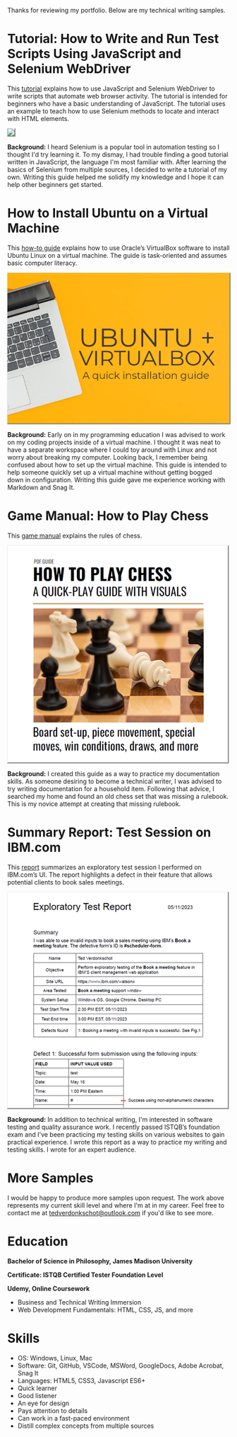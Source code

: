 Thanks for reviewing my portfolio. Below are my technical writing samples.

# Tutorial: How to Write and Run Test Scripts Using JavaScript and Selenium WebDriver

This [tutorial]() explains how to use JavaScript and Selenium WebDriver to write scripts that automate web browser activity. The tutorial is intended for beginners who have a basic understanding of JavaScript. The tutorial uses an example to teach how to use Selenium methods to locate and interact with HTML elements.

<a href="https://github.com/Ted-V/portfolio/blob/main/resources/"><img src="resources/thumbnails/selenium_js_graphic.png" style="box-shadow: 1px 1px 1px 1px grey;"/></a>

**Background:** I heard Selenium is a popular tool in automation testing so I thought I'd try learning it. To my dismay, I had trouble finding a good tutorial written in JavaScript, the language I'm most familiar with. After learning the basics of Selenium from multiple sources, I decided to write a tutorial of my own. Writing this guide helped me solidify my knowledge and I hope it can help other beginners get started. 

# How to Install Ubuntu on a Virtual Machine

This [how-to guide](https://github.com/Ted-V/portfolio/blob/main/resources/Ubuntu%20VM%20Guide/ubuntu_vm_installation_guide.md) explains how to use Oracle’s VirtualBox software to install Ubuntu Linux on a virtual machine. The guide is task-oriented and assumes basic computer literacy.

<a href="https://github.com/Ted-V/portfolio/blob/main/resources/Ubuntu%20VM%20Guide/ubuntu_vm_installation_guide.md"><img src="resources/thumbnails/ubuntu_virtualbox_graphic.png" style="box-shadow: 1px 1px 1px 1px grey;"/></a>

**Background:** Early on in my programming education I was advised to work on my coding projects inside of a virtual machine. I thought it was neat to have a separate workspace where I could toy around with Linux and not worry about breaking my computer. Looking back, I remember being confused about how to set up the virtual machine. This guide is intended to help someone quickly set up a virtual machine without getting bogged down in configuration. Writing this guide gave me experience working with Markdown and Snag It.

# Game Manual: How to Play Chess

This [game manual](resources/chess_manual.pdf) explains the rules of chess.

<a href="resources/chess_manual.pdf"><img src="resources/thumbnails/chess_manual_graphic.png" style="box-shadow: 1px 1px 1px 1px grey;"/></a>

**Background:** I created this guide as a way to practice my documentation skills. As someone desiring to become a technical writer, I was advised to try writing documentation for a household item. Following that advice, I searched my home and found an old chess set that was missing a rulebook. This is my novice attempt at creating that missing rulebook. 

# Summary Report: Test Session on IBM.com

This [report](resources/ibm_exploratory_test_summary.pdf) summarizes an exploratory test session I performed on IBM.com’s UI. The report highlights a defect in their feature that allows potential clients to book sales meetings.

<a href="resources/ibm_exploratory_test_summary.pdf"><img src="resources/thumbnails/test_report_graphic.png" style="box-shadow: 1px 1px 1px 1px grey;"/></a>

**Background:** In addition to technical writing, I'm interested in software testing and quality assurance work. I recently passed ISTQB’s foundation exam and I've been practicing my testing skills on various websites to gain practical experience. I wrote this report as a way to practice my writing and testing skills. I wrote for an expert audience.

# More Samples
I would be happy to produce more samples upon request. The work above represents my current skill level and where I'm at in my career. Feel free to contact me at tedverdonkschot@outlook.com if you'd like to see more.

# Education
**Bachelor of Science in Philosophy, James Madison University**

**Certificate: ISTQB Certified Tester Foundation Level**

**Udemy, Online Coursework** 
- Business and Technical Writing Immersion
- Web Development Fundamentals: HTML, CSS, JS, and more

# Skills
- OS: Windows, Linux, Mac
- Software: Git, GitHub, VSCode, MSWord, GoogleDocs, Adobe Acrobat, Snag It
- Languages: HTML5, CSS3, Javascript ES6+
- Quick learner
- Good listener
- An eye for design
- Pays attention to details
- Can work in a fast-paced environment
- Distill complex concepts from multiple sources

